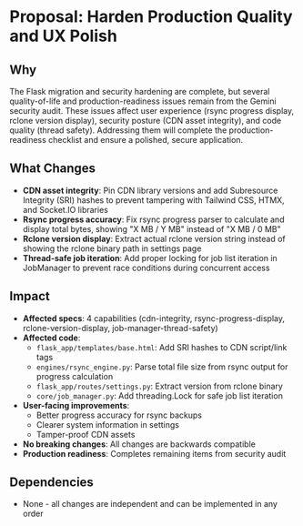 # Proposal: Harden Production Quality and UX Polish

## Why
The Flask migration and security hardening are complete, but several quality-of-life and production-readiness issues remain from the Gemini security audit. These issues affect user experience (rsync progress display, rclone version display), security posture (CDN asset integrity), and code quality (thread safety). Addressing them will complete the production-readiness checklist and ensure a polished, secure application.

## What Changes
- **CDN asset integrity**: Pin CDN library versions and add Subresource Integrity (SRI) hashes to prevent tampering with Tailwind CSS, HTMX, and Socket.IO libraries
- **Rsync progress accuracy**: Fix rsync progress parser to calculate and display total bytes, showing "X MB / Y MB" instead of "X MB / 0 MB"
- **Rclone version display**: Extract actual rclone version string instead of showing the rclone binary path in settings page
- **Thread-safe job iteration**: Add proper locking for job list iteration in JobManager to prevent race conditions during concurrent access

## Impact
- **Affected specs**: 4 capabilities (cdn-integrity, rsync-progress-display, rclone-version-display, job-manager-thread-safety)
- **Affected code**:
  - `flask_app/templates/base.html`: Add SRI hashes to CDN script/link tags
  - `engines/rsync_engine.py`: Parse total file size from rsync output for progress calculation
  - `flask_app/routes/settings.py`: Extract version from rclone binary
  - `core/job_manager.py`: Add threading.Lock for safe job list iteration
- **User-facing improvements**:
  - Better progress accuracy for rsync backups
  - Clearer system information in settings
  - Tamper-proof CDN assets
- **No breaking changes**: All changes are backwards compatible
- **Production readiness**: Completes remaining items from security audit

## Dependencies
- None - all changes are independent and can be implemented in any order
